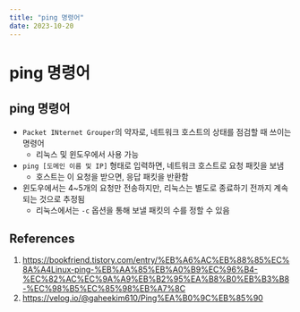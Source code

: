 ```yaml
---
title: "ping 명령어"
date: 2023-10-20
---
```


# ping 명령어

## ping 명령어

- `Packet INternet Grouper`의 약자로, 네트워크 호스트의 상태를 점검할 때 쓰이는 명령어
  - 리눅스 및 윈도우에서 사용 가능
- `ping [도메인 이름 및 IP]` 형태로 입력하면, 네트워크 호스트로 요청 패킷을 보냄
  - 호스트는 이 요청을 받으면, 응답 패킷을 반환함
- 윈도우에서는 4~5개의 요청만 전송하지만, 리눅스는 별도로 종료하기 전까지 계속되는 것으로 추정됨
  - 리눅스에서는 `-c` 옵션을 통해 보낼 패킷의 수를 정할 수 있음

## References

1. https://bookfriend.tistory.com/entry/%EB%A6%AC%EB%88%85%EC%8A%A4Linux-ping-%EB%AA%85%EB%A0%B9%EC%96%B4-%EC%82%AC%EC%9A%A9%EB%B2%95%EA%B8%B0%EB%B3%B8-%EC%98%B5%EC%85%98%EB%A7%8C
2. https://velog.io/@gaheekim610/Ping%EA%B0%9C%EB%85%90
